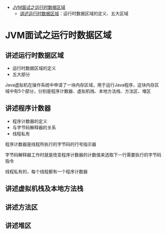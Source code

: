 - [JVM面试之运行时数据区域](#JVM面试之运行时数据区域)
  - [讲述运行时数据区域](#讲述运行时数据区域)：运行时数据区域的定义、五大区域

# JVM面试之运行时数据区域

## 讲述运行时数据区域

- 运行时数据区域的定义
- 五大部分

Java虚拟机在操作系统中申请了一块内存区域，用于运行Java程序，这块内存区域中有5个部分，分别是程序计数器、虚拟机栈、本地方法栈、方法区、堆区

## 讲述程序计数器

- 程序计数器的定义
- 与字节码解释器的关系
- 线程私有

程序计数器是线程所执行的字节码的行号指示器

字节码解释器工作时就是改变程序计数器的计数值来选取下一行需要执行的字节码指令

线程私有的，每个线程都有一个程序计数器

## 讲述虚拟机栈及本地方法栈

## 讲述方法区

## 讲述堆区

